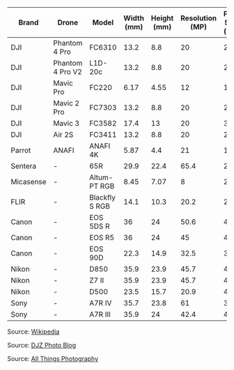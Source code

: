 | Brand     | Drone          | Model         | Width (mm) | Height (mm) | Resolution (MP) | Pixel Size (μm) |
|-----------|---------------|---------------|------------|-------------|----------------|----------------|
| DJI       | Phantom 4 Pro | FC6310        | 13.2       | 8.8         | 20             | 2.4            |
| DJI       | Phantom 4 Pro V2 | L1D-20c    | 13.2       | 8.8         | 20             | 2.4            |
| DJI       | Mavic Pro     | FC220         | 6.17       | 4.55        | 12             | 1.55           |
| DJI       | Mavic 2 Pro   | FC7303        | 13.2       | 8.8         | 20             | 2.4            |
| DJI       | Mavic 3       | FC3582        | 17.4       | 13          | 20             | 3.3            |
| DJI       | Air 2S        | FC3411        | 13.2       | 8.8         | 20             | 2.4            |
| Parrot    | ANAFI         | ANAFI 4K      | 5.87       | 4.4         | 21             | 1.34           |
| Sentera   | -             | 65R           | 29.9       | 22.4        | 65.4           | 2.57           |
| Micasense | -             | Altum-PT RGB  | 8.45       | 7.07        | 8              | 2.5            |
| FLIR      | -             | Blackfly S RGB| 14.1       | 10.3        | 20.2           | 2.4            |
| Canon     | -             | EOS 5DS R     | 36         | 24          | 50.6           | 4.14           |
| Canon     | -             | EOS R5        | 36         | 24          | 45             | 4.39           |
| Canon     | -             | EOS 90D       | 22.3       | 14.9        | 32.5           | 3.2            |
| Nikon     | -             | D850          | 35.9       | 23.9        | 45.7           | 4.35           |
| Nikon     | -             | Z7 II         | 35.9       | 23.9        | 45.7           | 4.35           |
| Nikon     | -             | D500          | 23.5       | 15.7        | 20.9           | 4.22           |
| Sony      | -             | A7R IV        | 35.7       | 23.8        | 61             | 3.76           |
| Sony      | -             | A7R III       | 35.9       | 24          | 42.4           | 4.52           |


Source: [Wikipedia](https://en.wikipedia.org/wiki/Image_sensor_format)

Source: [DJZ Photo Blog](https://www.djzphoto.com/blog/2018/12/5/dji-drone-quick-specs-amp-comparison-page)

Source: [All Things Photography](https://www.all-things-photography.com/camera-sensor-sizes-compared/)
